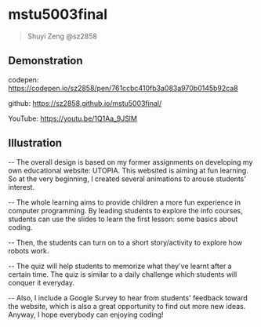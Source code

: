 # mstu5003final
> Shuyi Zeng @sz2858 

## Demonstration
codepen: https://codepen.io/sz2858/pen/761ccbc410fb3a083a970b0145b92ca8

github:
https://sz2858.github.io/mstu5003final/

YouTube:
https://youtu.be/1Q1Aa_9JSlM

## Illustration


-- The overall design is based on my former assignments on developing my own educational website: UTOPIA. This websited is aiming at fun learning. So at the very beginning, I created several animations to arouse students' interest.

-- The whole learning aims to provide children a more fun experience in computer programming. By leading students to explore the info courses, students can use the slides to learn the first lesson: some basics about coding. 

-- Then, the students can turn on to a short story/activity to explore how robots work.

-- The quiz will help students to memorize what they've learnt after a certain time. The quiz is similar to a daily challenge which students will conquer it everyday.

-- Also, I include a Google Survey to hear from students' feedback toward the website, which is also a great opportunity to find out more new ideas. Anyway, I hope everybody can enjoying coding!
